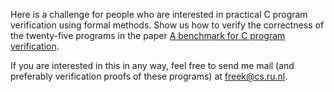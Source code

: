 Here is a challenge for people who are interested in practical C program verification using formal methods.  Show us how to verify the correctness of the twenty-five programs in the paper [A benchmark for C program verification](http://www.cs.ru.nl/~freek/cbench/cbench.pdf).

If you are interested in this in any way, feel free to send me mail (and preferably verification proofs of these programs) at freek@cs.ru.nl.
